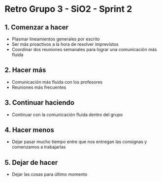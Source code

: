 # Retro Grupo 3 - SiO2 - Sprint 2

## 1. Comenzar a hacer
- Plasmar lineamientos generales por escrito
- Ser más proactivos a la hora de resolver imprevistos
- Coordinar dos reuniones semanales para lograr una comunicación más fluida

## 2. Hacer más
- Comunicación más fluida con los profesores
- Reuniones más frecuentes

## 3. Continuar haciendo
- Continuar con la comunicación fluida dentro del grupo

## 4. Hacer menos
- Dejar pasar mucho tiempo entre que nos entregan las consignas y comenzamos a trabajarlas

## 5. Dejar de hacer
- Dejar las cosas para último momento




